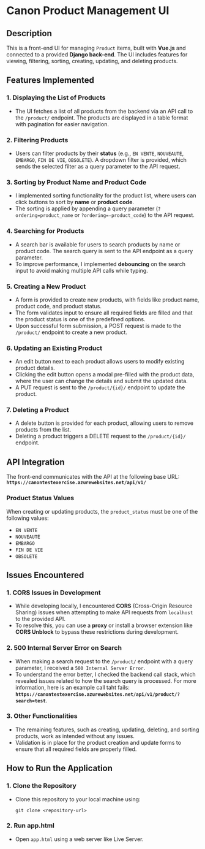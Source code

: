 # Canon Product Management UI

## Description
This is a front-end UI for managing `Product` items, built with **Vue.js** and connected to a provided **Django back-end**. The UI includes features for viewing, filtering, sorting, creating, updating, and deleting products.

## Features Implemented
### 1. **Displaying the List of Products**
   - The UI fetches a list of all products from the backend via an API call to the `/product/` endpoint. The products are displayed in a table format with pagination for easier navigation.

### 2. **Filtering Products**
   - Users can filter products by their **status** (e.g., `EN VENTE`, `NOUVEAUTÉ`, `EMBARGO`, `FIN DE VIE`, `OBSOLETE`). A dropdown filter is provided, which sends the selected filter as a query parameter to the API request.

### 3. **Sorting by Product Name and Product Code**
   - I implemented sorting functionality for the product list, where users can click buttons to sort by **name** or **product code**.
   - The sorting is applied by appending a query parameter (`?ordering=product_name` or `?ordering=-product_code`) to the API request.

### 4. **Searching for Products**
   - A search bar is available for users to search products by name or product code. The search query is sent to the API endpoint as a query parameter.
   - To improve performance, I implemented **debouncing** on the search input to avoid making multiple API calls while typing.

### 5. **Creating a New Product**
   - A form is provided to create new products, with fields like product name, product code, and product status.
   - The form validates input to ensure all required fields are filled and that the product status is one of the predefined options.
   - Upon successful form submission, a POST request is made to the `/product/` endpoint to create a new product.

### 6. **Updating an Existing Product**
   - An edit button next to each product allows users to modify existing product details.
   - Clicking the edit button opens a modal pre-filled with the product data, where the user can change the details and submit the updated data.
   - A PUT request is sent to the `/product/{id}/` endpoint to update the product.

### 7. **Deleting a Product**
   - A delete button is provided for each product, allowing users to remove products from the list.
   - Deleting a product triggers a DELETE request to the `/product/{id}/` endpoint.

## API Integration
The front-end communicates with the API at the following base URL:  
**`https://canontestexercise.azurewebsites.net/api/v1/`**

### Product Status Values
When creating or updating products, the `product_status` must be one of the following values:
- `EN VENTE`
- `NOUVEAUTÉ`
- `EMBARGO`
- `FIN DE VIE`
- `OBSOLETE`

## Issues Encountered
### 1. **CORS Issues in Development**
   - While developing locally, I encountered **CORS** (Cross-Origin Resource Sharing) issues when attempting to make API requests from `localhost` to the provided API.
   - To resolve this, you can use a **proxy** or install a browser extension like **CORS Unblock** to bypass these restrictions during development.

### 2. **500 Internal Server Error on Search**
   - When making a search request to the `/product/` endpoint with a query parameter, I received a `500 Internal Server Error`.
   - To understand the error better, I checked the backend call stack, which revealed issues related to how the search query is processed. For more information, here is an example call taht fails: **`https://canontestexercise.azurewebsites.net/api/v1/product/?search=test`**.

### 3. **Other Functionalities**
   - The remaining features, such as creating, updating, deleting, and sorting products, work as intended without any issues.
   - Validation is in place for the product creation and update forms to ensure that all required fields are properly filled.

## How to Run the Application

### 1. **Clone the Repository**
   - Clone this repository to your local machine using:
     ```
     git clone <repository-url>
     ```

### 2. **Run app.html**
   - Open `app.html` using a web server like Live Server.
